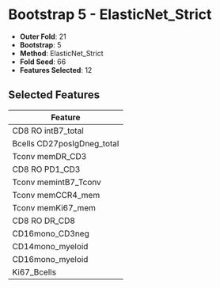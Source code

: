 # Bootstrap 5 - ElasticNet_Strict

- **Outer Fold**: 21
- **Bootstrap**: 5
- **Method**: ElasticNet_Strict
- **Fold Seed**: 66
- **Features Selected**: 12

## Selected Features

| Feature |
|---------|
| CD8 RO intB7_total |
| Bcells CD27posIgDneg_total |
| Tconv memDR_CD3 |
| CD8 RO PD1_CD3 |
| Tconv memintB7_Tconv |
| Tconv memCCR4_mem |
| Tconv memKi67_mem |
| CD8 RO DR_CD8 |
| CD16mono_CD3neg |
| CD14mono_myeloid |
| CD16mono_myeloid |
| Ki67_Bcells |
